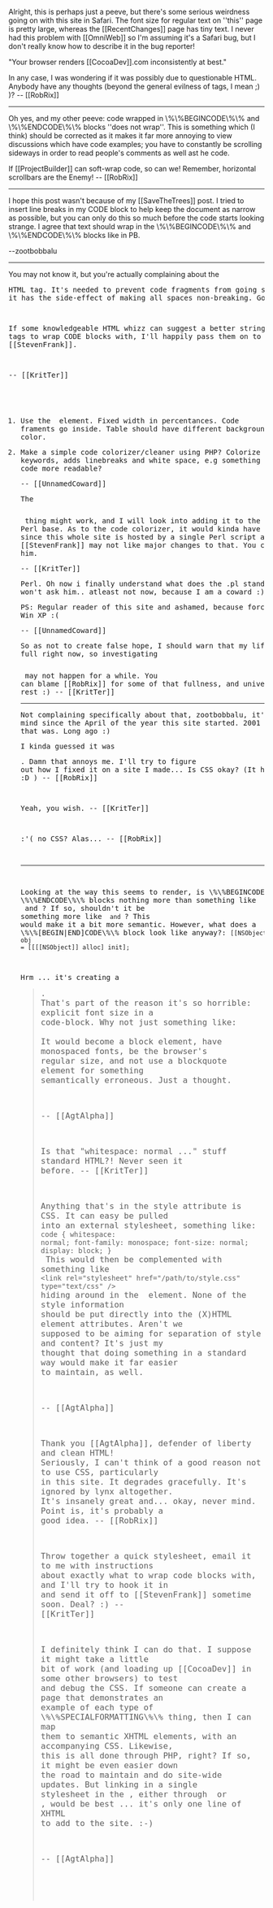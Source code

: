 Alright, this is perhaps just a peeve, but there's some serious weirdness going on with this site in Safari. The font size for regular text on ''this'' page is pretty large, whereas the [[RecentChanges]] page has tiny text. I never had this problem with [[OmniWeb]] so I'm assuming it's a Safari bug, but I don't really know how to describe it in the bug reporter!

"Your browser renders [[CocoaDev]].com inconsistently at best."

In any case, I was wondering if it was possibly due to questionable HTML. Anybody have any thoughts (beyond the general evilness of <FONT> tags, I mean ;) )? -- [[RobRix]]

----

Oh yes, and my other peeve: code wrapped in \\%\\%BEGINCODE\\%\\% and \\%\\%ENDCODE\\%\\% blocks ''does not wrap''. This is something which (I think) should be corrected as it makes it far more annoying to view discussions which have code examples; you have to constantly be scrolling sideways in order to read people's comments as well ast he code.

If [[ProjectBuilder]] can soft-wrap code, so can we! Remember, horizontal scrollbars are the Enemy! -- [[RobRix]]

----

I hope this post wasn't because of my [[SaveTheTrees]] post. I tried to insert line breaks in my CODE block to help keep the document as narrow as possible, but you can only do this so much before the code starts looking strange. I agree that text should wrap in the \\%\\%BEGINCODE\\%\\% and \\%\\%ENDCODE\\%\\% blocks like in PB. 

--zootbobbalu

----

You may not know it, but you're actually complaining about the <pre> HTML tag. It's needed to prevent code fragments from going spazzo, but it has the side-effect of making all spaces non-breaking. Go figure.

If some knowledgeable HTML whizz can suggest a better string of HTML tags to wrap CODE blocks with, I'll happily pass them on to [[StevenFrank]].

-- [[KritTer]]

1. Use the <table> element. Fixed width in percentances. Code framents go inside. Table should have different background color.

2. Make a simple code colorizer/cleaner using PHP? Colorize keywords, adds linebreaks and white space, e.g something that makes the code more readable?

-- [[UnnamedCoward]]

The <table> thing might work, and I will look into adding it to the Perl base. As to the code colorizer, it would kinda have to be in Perl since this whole site is hosted by a single Perl script and [[StevenFrank]] may not like major changes to that. You could ask him.

-- [[KritTer]]

Perl. Oh now i finally understand what does the .pl stand for. I won't ask him.. atleast not now, because I am a coward :)

PS: Regular reader of this site and ashamed, because forced to use Win XP :(

-- [[UnnamedCoward]]

So as not to create false hope, I should warn that my life is rather full right now, so investigating <table> may not happen for a while. You can blame [[RobRix]] for some of that fullness, and university for the rest :) -- [[KritTer]]

----

Not complaining specifically about that, zootbobbalu, it's been on my mind since the April of the year this site started. 2001 or whenever that was. Long ago :)

I kinda guessed it was <pre>. Damn that annoys me. I'll try to figure out how I fixed it on a site I made... Is CSS okay? (It had better be! :D ) -- [[RobRix]]

Yeah, you wish. -- [[KritTer]]

:'( no CSS? Alas... -- [[RobRix]]

----

Looking at the way this seems to render, is \\%\\%BEGINCODE\\%\\% and \\%\\%ENDCODE\\%\\% blocks nothing more than something like <span style="whitespace: pre;"> and </span>?  If so, shouldn't it be something more like <code style="whitepace: pre;"> and </code>?  This would make it a bit more semantic.  However, what does a \\%\\%[BEGIN|END]CODE\\%\\% block look like anyway?: <code>[[NSObject]] obj = [[[[NSObject]] alloc] init];</code>

Hrm ... it's creating a <blockquote><pre><code><font size="3">.  That's part of the reason it's so horrible: explicit font size in a code-block.  Why not just something like: <code style="whitespace: normal; font-family: monospace; font-size: normal; display: block;"></code>  It would become a block element, have monospaced fonts, be the browser's regular size, and not use a blockquote element for something semantically erroneous.  Just a thought.

-- [[AgtAlpha]]

Is that "whitespace: normal ..." stuff standard HTML?! Never seen it before. -- [[KritTer]]

Anything that's in the style attribute is CSS.  It can easy be pulled into an external stylesheet, something like:
<code>
code {
  whitespace: normal;
  font-family: monospace;
  font-size: normal;
  display: block;
}
</code>
This would then be complemented with something like `<link rel="stylesheet" href="/path/to/style.css" type="text/css" />` hiding around in the <head> element.  None of the style information should be put directly into the (X)HTML element attributes.  Aren't we supposed to be aiming for separation of style and content?  It's just my thought that doing something in a standard way would make it far easier to maintain, as well.

-- [[AgtAlpha]]

Thank you [[AgtAlpha]], defender of liberty and clean HTML! Seriously, I can't think of a good reason not to use CSS, particularly in this site. It degrades gracefully. It's ignored by lynx altogether. It's insanely great and... okay, never mind. Point is, it's probably a good idea. -- [[RobRix]]

Throw together a quick stylesheet, email it to me with instructions about exactly what to wrap code blocks with, and I'll try to hook it in and send it off to [[StevenFrank]] sometime soon. Deal? :) -- [[KritTer]]

I definitely think I can do that.  I suppose it might take a little bit of work (and loading up [[CocoaDev]] in some other browsers) to test and debug the CSS.  If someone can create a page that demonstrates an example of each type of \\%\\%SPECIALFORMATTING\\%\\% thing, then I can map them to semantic XHTML elements, with an accompanying CSS.  Likewise, this is all done through PHP, right?  If so, it might be even easier down the road to maintain and do site-wide updates.  But linking in a single stylesheet in the <head>, either through <link rel="stylesheet" /> or <style>@import();</style>, would be best ... it's only one line of XHTML to add to the site. :-)

-- [[AgtAlpha]]